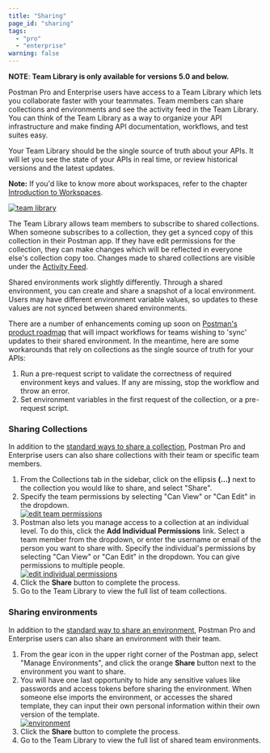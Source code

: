 ```yaml
---
title: "Sharing"
page_id: "sharing"
tags: 
  - "pro"
  - "enterprise"
warning: false
---
```


 **NOTE**: **Team Library is only available for versions 5.0 and below.**

Postman Pro and Enterprise users have access to a Team Library which lets you collaborate faster with your teammates. Team members can share collections and environments and see the activity feed in the Team Library. You can think of the Team Library as a way to organize your API infrastructure and make finding API documentation, workflows, and test suites easy.

Your Team Library should be the single source of truth about your APIs. It will let you see the state of your APIs in real time, or review historical versions and the latest updates.

**Note:** If you'd like to know more about workspaces, refer to the chapter [Introduction to Workspaces](/docs/postman/workspaces/intro_to_workspaces/). 

[![team library](https://s3.amazonaws.com/postman-static-getpostman-com/postman-docs/59167045.png)](https://s3.amazonaws.com/postman-static-getpostman-com/postman-docs/59167045.png)

The Team Library allows team members to subscribe to shared collections. When someone subscribes to a collection, they get a synced copy of this collection in their Postman app. If they have edit permissions for the collection, they can make changes which will be reflected in everyone else's collection copy too. Changes made to shared collections are visible under the [Activity Feed](/docs/v6/postman/team_library/activity_feed_and_restoring_collections).

Shared environments work slightly differently. Through a shared environment, you can create and share a snapshot of a local environment. Users may have different environment variable values, so updates to these values are not synced between shared environments.

There are a number of enhancements coming up soon on [Postman's product roadmap](https://trello.com/b/4N7PnHAz/postman-roadmap-for-developers) that will impact workflows for teams wishing to 'sync' updates to their shared environment. In the meantime, here are some workarounds that rely on collections as the single source of truth for your APIs:

1. Run a pre-request script to validate the correctness of required environment keys and values. If any are missing, stop the workflow and throw an error.
2. Set environment variables in the first request of the collection, or a pre-request script.

### Sharing Collections

In addition to the [standard ways to share a collection](/docs/v6/postman/collections/sharing_collections), Postman Pro and Enterprise users can also share collections with their team or specific team members.

1.  From the Collections tab in the sidebar, click on the ellipsis **(...)** next to the collection you would like to share, and select "Share".
2.  Specify the team permissions by selecting "Can View" or "Can Edit" in the dropdown.  
    [![edit team permissions](https://s3.amazonaws.com/postman-static-getpostman-com/postman-docs/58787441.png)](https://s3.amazonaws.com/postman-static-getpostman-com/postman-docs/58787441.png)
3.  Postman also lets you manage access to a collection at an individual level. To do this, click the **Add Individual Permissions** link. Select a team member from the dropdown, or enter the username or email of the person you want to share with. Specify the individual's permissions by selecting "Can View" or "Can Edit" in the dropdown. You can give permissions to multiple people.  
    [![edit individual permissions](https://s3.amazonaws.com/postman-static-getpostman-com/postman-docs/58787572.png)](https://s3.amazonaws.com/postman-static-getpostman-com/postman-docs/58787572.png)
4.  Click the **Share** button to complete the process.
5.  Go to the Team Library to view the full list of team collections.

### Sharing environments

In addition to the [standard way to share an environment](/docs/v6/postman/environments_and_globals/manage_environments#share-an-environment), Postman Pro and Enterprise users can also share an environment with their team.

1.  From the gear icon in the upper right corner of the Postman app, select "Manage Environments", and click the orange **Share** button next to the environment you want to share. 
2.  You will have one last opportunity to hide any sensitive values like passwords and access tokens before sharing the environment. When someone else imports the environment, or accesses the shared template, they can input their own personal information within their own version of the template.  
    [![environment](https://s3.amazonaws.com/postman-static-getpostman-com/postman-docs/58787793.png)](https://s3.amazonaws.com/postman-static-getpostman-com/postman-docs/58787793.png)
3.  Click the **Share** button to complete the process.
4.  Go to the Team Library to view the full list of shared team environments.
